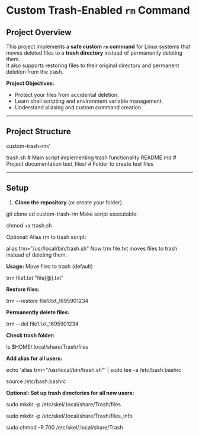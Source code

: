 # Custom Trash-Enabled `rm` Command

## Project Overview
This project implements a **safe custom `rm` command** for Linux systems that moves deleted files to a **trash directory** instead of permanently deleting them.  
It also supports restoring files to their original directory and permanent deletion from the trash.

**Project Objectives:**
- Protect your files from accidental deletion.
- Learn shell scripting and environment variable management.
- Understand aliasing and custom command creation.

---

## Project Structure

custom-trash-rm/

 trash.sh # Main script implementing trash functionality
 README.md # Project documentation
 test_files/ # Folder to create test files

---

## Setup

1. **Clone the repository** (or create your folder)

git clone <your-repo-url>
cd custom-trash-rm
Make script executable:

chmod +x trash.sh

Optional: Alias rm to trash script:

alias trm="/usr/local/bin/trash.sh"
Now trm file.txt moves files to trash instead of deleting them.

**Usage:**
Move files to trash (default)

trm file1.txt "file[@].txt"

**Restore files:**

trm --restore file1.txt_1695901234


**Permanently delete files:**

trm --del file1.txt_1695901234

**Check trash folder:**

ls $HOME/.local/share/Trash/files

**Add alias for all users:**

echo 'alias trm="/usr/local/bin/trash.sh"' | sudo tee -a /etc/bash.bashrc

source /etc/bash.bashrc

**Optional: Set up trash directories for all new users:**

sudo mkdir -p /etc/skel/.local/share/Trash/files

sudo mkdir -p /etc/skel/.local/share/Trash/files_info

sudo chmod -R 700 /etc/skel/.local/share/Trash


